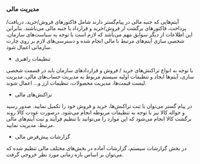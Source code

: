 
### مدیریت مالی 

آیتم‌هایی که جنبه مالی در پیام‌گستر دارند شامل فاکتورهای فروش/خرید، دریافت/پرداخت، فاکتورهای برگشت از فروش/خرید و قرارداد با جنبه مالی می‌باشند. بنابراین این اطلاعات از دیگر سوابق مهم می‌باشد که لازم است با توجه به سیاست‌‌های سازمان، شخصی سازی آیتم‌‌های مرتبط با مالی انجام شده و دسترسی‌‌های لازم بر روی چارت سازمانی اعمال شود.




- تنظیمات راهبری 


با توجه به انواع تراکنش‌های خرید / فروش و قراردادهای سازمان باید در قسمت شخصی سازی، آیتم‌‌ها ایجاد و تنظیمات اولیه سیستم مربوط به مدیریت حساب‌های مالی، مدیریت لیست قیمت‌‌ها، مدیریت محصولات، تنظیمات ارز و... اعمال شوند.



- تراکنش‌های مالی


در پیام گستر می‌توان با ثبت تراکنش‌ها، خرید و فروش خود را تکمیل نمایید. صدور رسید و حواله کالا نیز با توجه به تنظیمات مربوطه انجام می‌شود.
درصورت عودت کالا روند برگشت کالا انجام می‌شود که این موارد را می‌توانید با تنظیم فرآیند و ثبت آیتم‌‌های مالی مرتبط، مدیریت نمایید.



- گزارشات پیش‌فرض مالی


در بخش گزارشات سیستم، گزارشات آماده در بخش‌‌های مختلف مالی تنظیم شده که می‌توان بر اساس بازه زمانی مورد نظر خروجی گرفت.

